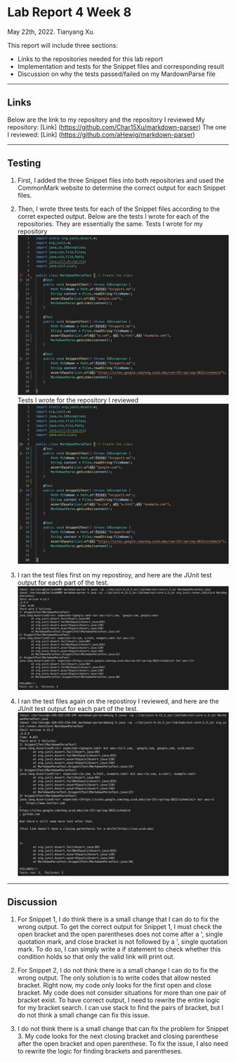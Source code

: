 # Lab Report 4 Week 8
May 22th, 2022. Tianyang Xu. 


This report will include three sections:
- Links to the repositories needed for this lab report
- Implementation and tests for the Snippet files and corresponding result
- Discussion on why the tests passed/failed on my MardownParse file


--- 

## Links
Below are the link to my repository and the repository I reviewed
My repository: [Link] (https://github.com/Char15Xu/markdown-parser)
The one I reviewed: [Link] (https://github.com/aHewig/markdown-parser)


--- 

## Testing
1. First, I added the three Snippet files into both repositories and used the CommonMark website to determine the correct output for each Snippet files.

2. Then, I wrote three tests for each of the Snippet files according to the corret expected output. Below are the tests I wrote for each of the repositories. They are essentially the same. 
Tests I wrote for my repository
![Image](lab4-selfcode.png)
    Tests I wrote for the repository I reviewed
![Image](lab4-reviewcode.png)

3. I ran the test files first on my repostiroy, and here are the JUnit test output for each part of the test.
![Image](lab4-self2.png)

4. I ran the test files again on the repostiroy I reviewed, and here are the JUnit test output for each part of the test.
![Image](lab4-review2.png)


--- 

## Discussion

1. For Snippet 1, I do think there is a small change that I can do to fix the wrong output. To get the correct output for Snippet 1, I must check the open bracket and the open parentheses does not come after a ', single quotation mark, and close bracket is not followed by a ', single quotation mark. To do so, I can simply write a if statement to check whether this condition holds so that only the valid link will print out. 

2. For Snippet 2, I do not think there is a small change I can do to fix the wrong output. The only solution is to write codes that allow nested bracket. Right now, my code only looks for the first open and close bracket. My code does not consider situations for more than one pair of bracket exist. To have correct output, I need to rewrite the entire logic for my bracket search. I can use stack to find the pairs of bracket, but I do not think a small change can fix this issue. 

3. I do not think there is a small change that can fix the problem for Snippet 3. My code looks for the next closing bracket and closing parenthese after the open bracket and open parenthese. To fix the issue, I also need to rewrite the logic for finding brackets and parentheses. 